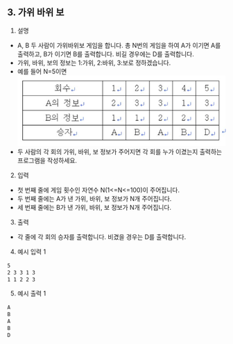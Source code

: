 ## 3. 가위 바위 보

1. 설명

- A, B 두 사람이 가위바위보 게임을 합니다. 총 N번의 게임을 하여 A가 이기면 A를 출력하고, B가 이기면 B를 출력합니다. 비길 경우에는 D를 출력합니다.
- 가위, 바위, 보의 정보는 1:가위, 2:바위, 3:보로 정하겠습니다.
- 예를 들어 N=5이면
![img.png](img.png)
- 두 사람의 각 회의 가위, 바위, 보 정보가 주어지면 각 회를 누가 이겼는지 출력하는 프로그램을 작성하세요.

2. 입력

- 첫 번째 줄에 게임 횟수인 자연수 N(1<=N<=100)이 주어집니다.
- 두 번째 줄에는 A가 낸 가위, 바위, 보 정보가 N개 주어집니다.
- 세 번째 줄에는 B가 낸 가위, 바위, 보 정보가 N개 주어집니다.

3. 출력

- 각 줄에 각 회의 승자를 출력합니다. 비겼을 경우는 D를 출력합니다.

4. 예시 입력 1

```shell
5
2 3 3 1 3
1 1 2 2 3
```

5. 예시 출력 1

```shell
A
B
A
B
D
```